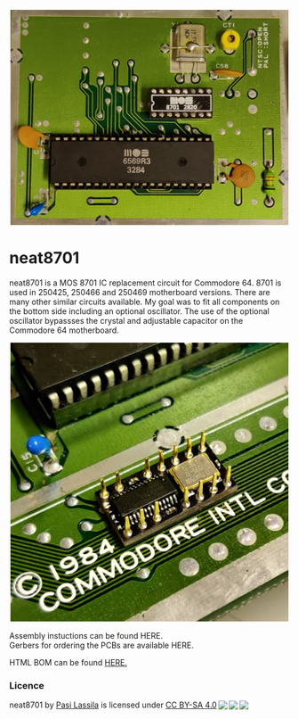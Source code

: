 <p align="center">
    <img img width="500" src="images/installed.jpg">
</p>

# neat8701
neat8701 is a MOS 8701 IC replacement circuit for Commodore 64. 8701 is used in 250425, 250466 and 250469 motherboard versions. There are many other similar circuits available. My goal was to fit all components on the bottom side including an optional oscillator. The use of the optional oscillator bypassses the crystal and adjustable capacitor on the Commodore 64 motherboard.
<p align="center">
    <img img width="500" src="images/bottom_side.jpg">
</p>
Assembly instuctions can be found HERE.<br>
Gerbers for ordering the PCBs are available HERE.<br>

HTML BOM can be found [HERE.](https://htmlpreview.github.io/?https://github.com/1c3d1v3r/neat8701/blob/main/BOM/neat8701.html)


### Licence
<p xmlns:cc="http://creativecommons.org/ns#" xmlns:dct="http://purl.org/dc/terms/"><span property="dct:title">neat8701</span> by <a rel="cc:attributionURL dct:creator" property="cc:attributionName" href="https://github.com/1c3d1v3r/">Pasi Lassila</a> is licensed under <a href="http://creativecommons.org/licenses/by-sa/4.0/?ref=chooser-v1" target="_blank" rel="license noopener noreferrer" style="display:inline-block;">CC BY-SA 4.0<img style="height:22px!important;margin-left:3px;vertical-align:text-bottom;" src="https://mirrors.creativecommons.org/presskit/icons/cc.svg?ref=chooser-v1"><img style="height:22px!important;margin-left:3px;vertical-align:text-bottom;" src="https://mirrors.creativecommons.org/presskit/icons/by.svg?ref=chooser-v1"><img style="height:22px!important;margin-left:3px;vertical-align:text-bottom;" src="https://mirrors.creativecommons.org/presskit/icons/sa.svg?ref=chooser-v1"></a></p>
